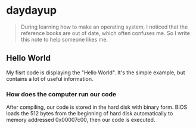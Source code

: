 # daydayup #

> During learning how to make an operating system, I noticed that the reference books are out of date, which often confuses me. So I write this note to help someone likes me.

## Hello World ##

My fisrt code is displaying the "Hello World". It's the simple example, but contains a lot of useful information.

### How does the computer run our code ###

After compiling, our code is stored in the hard disk with binary form. BIOS loads the 512 bytes from the beginning of hard disk automatically to memory addressed 0x00007c00, then our code is executed. 
